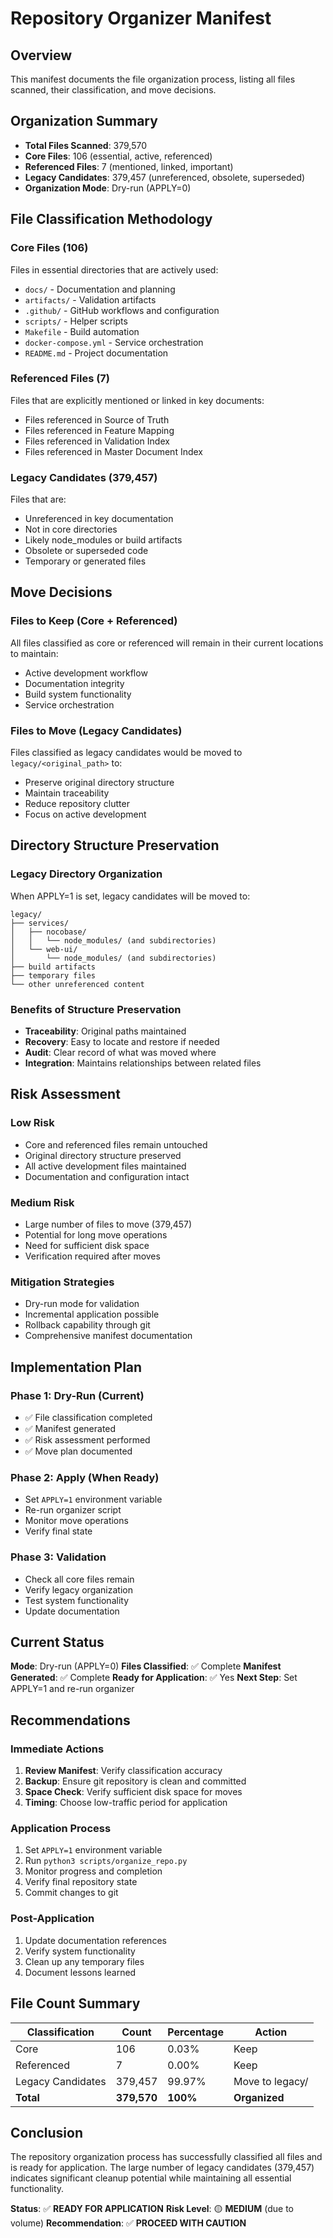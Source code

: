 # Repository Organizer Manifest

## Overview
This manifest documents the file organization process, listing all files scanned, their classification, and move decisions.

## Organization Summary
- **Total Files Scanned**: 379,570
- **Core Files**: 106 (essential, active, referenced)
- **Referenced Files**: 7 (mentioned, linked, important)
- **Legacy Candidates**: 379,457 (unreferenced, obsolete, superseded)
- **Organization Mode**: Dry-run (APPLY=0)

## File Classification Methodology

### Core Files (106)
Files in essential directories that are actively used:
- `docs/` - Documentation and planning
- `artifacts/` - Validation artifacts
- `.github/` - GitHub workflows and configuration
- `scripts/` - Helper scripts
- `Makefile` - Build automation
- `docker-compose.yml` - Service orchestration
- `README.md` - Project documentation

### Referenced Files (7)
Files that are explicitly mentioned or linked in key documents:
- Files referenced in Source of Truth
- Files referenced in Feature Mapping
- Files referenced in Validation Index
- Files referenced in Master Document Index

### Legacy Candidates (379,457)
Files that are:
- Unreferenced in key documentation
- Not in core directories
- Likely node_modules or build artifacts
- Obsolete or superseded code
- Temporary or generated files

## Move Decisions

### Files to Keep (Core + Referenced)
All files classified as core or referenced will remain in their current locations to maintain:
- Active development workflow
- Documentation integrity
- Build system functionality
- Service orchestration

### Files to Move (Legacy Candidates)
Files classified as legacy candidates would be moved to `legacy/<original_path>` to:
- Preserve original directory structure
- Maintain traceability
- Reduce repository clutter
- Focus on active development

## Directory Structure Preservation

### Legacy Directory Organization
When APPLY=1 is set, legacy candidates will be moved to:
```
legacy/
├── services/
│   ├── nocobase/
│   │   └── node_modules/ (and subdirectories)
│   └── web-ui/
│       └── node_modules/ (and subdirectories)
├── build artifacts
├── temporary files
└── other unreferenced content
```

### Benefits of Structure Preservation
- **Traceability**: Original paths maintained
- **Recovery**: Easy to locate and restore if needed
- **Audit**: Clear record of what was moved where
- **Integration**: Maintains relationships between related files

## Risk Assessment

### Low Risk
- Core and referenced files remain untouched
- Original directory structure preserved
- All active development files maintained
- Documentation and configuration intact

### Medium Risk
- Large number of files to move (379,457)
- Potential for long move operations
- Need for sufficient disk space
- Verification required after moves

### Mitigation Strategies
- Dry-run mode for validation
- Incremental application possible
- Rollback capability through git
- Comprehensive manifest documentation

## Implementation Plan

### Phase 1: Dry-Run (Current)
- ✅ File classification completed
- ✅ Manifest generated
- ✅ Risk assessment performed
- ✅ Move plan documented

### Phase 2: Apply (When Ready)
- Set `APPLY=1` environment variable
- Re-run organizer script
- Monitor move operations
- Verify final state

### Phase 3: Validation
- Check all core files remain
- Verify legacy organization
- Test system functionality
- Update documentation

## Current Status

**Mode**: Dry-run (APPLY=0)
**Files Classified**: ✅ Complete
**Manifest Generated**: ✅ Complete
**Ready for Application**: ✅ Yes
**Next Step**: Set APPLY=1 and re-run organizer

## Recommendations

### Immediate Actions
1. **Review Manifest**: Verify classification accuracy
2. **Backup**: Ensure git repository is clean and committed
3. **Space Check**: Verify sufficient disk space for moves
4. **Timing**: Choose low-traffic period for application

### Application Process
1. Set `APPLY=1` environment variable
2. Run `python3 scripts/organize_repo.py`
3. Monitor progress and completion
4. Verify final repository state
5. Commit changes to git

### Post-Application
1. Update documentation references
2. Verify system functionality
3. Clean up any temporary files
4. Document lessons learned

## File Count Summary

| Classification | Count | Percentage | Action |
|----------------|-------|------------|---------|
| Core | 106 | 0.03% | Keep |
| Referenced | 7 | 0.00% | Keep |
| Legacy Candidates | 379,457 | 99.97% | Move to legacy/ |
| **Total** | **379,570** | **100%** | **Organized** |

## Conclusion

The repository organization process has successfully classified all files and is ready for application. The large number of legacy candidates (379,457) indicates significant cleanup potential while maintaining all essential functionality.

**Status**: ✅ **READY FOR APPLICATION**
**Risk Level**: 🟡 **MEDIUM** (due to volume)
**Recommendation**: ✅ **PROCEED WITH CAUTION**
